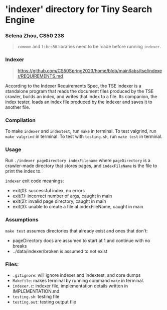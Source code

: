 # 'indexer' directory for Tiny Search Engine

### Selena Zhou, CS50 23S

> `common` and `libcs50` libraries need to be made before running `indexer`.

### Indexer
> https://github.com/CS50Spring2023/home/blob/main/labs/tse/indexer/REQUIREMENTS.md

According to the Indexer Requirements Spec, the TSE indexer is a standalone program that reads the document files produced by the TSE crawler, builds an index, and writes that index to a file. Its companion, the index tester, loads an index file produced by the indexer and saves it to another file.

### Compilation
To make `indexer` and `indextest`, run `make` in terminal.
To test valgrind, run `make valgrind` in terminal.
To test with `testing.sh`, run `make test` in terminal.

### Usage
Run `./indexer pageDirectory indexFilename` where `pageDirectory` is a crawler-made directory that stores pages, and `indexFileName` is the file to print the index to.

`indexer` exit code meanings:
* exit(0): successful index, no errors
* exit(1): incorrect number of args, caught in main
* exit(2): invalid page directory, caught in main
* exit(3): unable to create a file at indexFileName, caught in main

### Assumptions
`make test` assumes directories that already exist and ones that don't:
* pageDirectory docs are assumed to start at 1 and continue with no breaks
* ../data/indexer/broken is assumed to not exist

### Files:
* `.gitignore`: will ignore indexer and indextest, and core dumps
* `Makefile`: makes terminal by running command `make` in terminal.
* `indexer.c`: indexer file, implementation details written in IMPLEMENTATION.md
* `testing.sh`: testing file
* `testing.out`: testing output file
